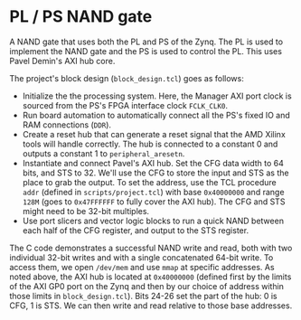 # PL / PS NAND gate

A NAND gate that uses both the PL and PS of the Zynq. The PL is used to implement the NAND gate and the PS is used to control the PL. This uses Pavel Demin's AXI hub core.

The project's block design (`block_design.tcl`) goes as follows:
- Initialize the the processing system. Here, the Manager AXI port clock is sourced from the PS's FPGA interface clock `FCLK_CLK0`.
- Run board automation to automatically connect all the PS's fixed IO and RAM connections (`DDR`).
- Create a reset hub that can generate a reset signal that the AMD Xilinx tools will handle correctly. The hub is connected to a constant 0 and outputs a constant 1 to `peripheral_aresetn`.
- Instantiate and connect Pavel's AXI hub. Set the CFG data width to 64 bits, and STS to 32. We'll use the CFG to store the input and STS as the place to grab the output. To set the address, use the TCL procedure `addr` (defined in `scripts/project.tcl`) with base `0x40000000` and range `128M` (goes to `0x47FFFFFF` to fully cover the AXI hub). The CFG and STS might need to be 32-bit multiples.
- Use port slicers and vector logic blocks to run a quick NAND between each half of the CFG register, and output to the STS register.

The C code demonstrates a successful NAND write and read, both with two individual 32-bit writes and with a single concatenated 64-bit write. To access them, we open `/dev/mem` and use `mmap` at specific addresses. As noted above, the AXI hub is located at `0x40000000` (defined first by the limits of the AXI GP0 port on the Zynq and then by our choice of address within those limits in `block_design.tcl`). Bits 24-26 set the part of the hub: 0 is CFG, 1 is STS. We can then write and read relative to those base addresses. 
